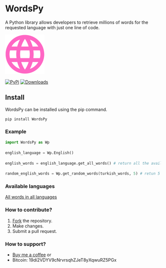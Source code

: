 
# WordsPy

  

A Python library allows developers to retrieve millions of words for the requested language with just one line of code.

  
  

![LexiExtract](https://raw.githubusercontent.com/eymenefealtun/LexiExtract/master/RepoResources/LexiExtractMainIcon.png)

  
  

[![PyPi](https://img.shields.io/pypi/v/wordspy)](https://pypi.org/project/matplotlib/)  [![Downloads](https://img.shields.io/pypi/dm/wordspy)](https://pypi.org/project/wordspy)



## Install
WordsPy can be installed using the pip command.
```
pip install WordsPy
```


### Example
```python
import WordsPy as Wp  
  
english_language = Wp.English()  
  
english_words = english_language.get_all_words() # return all the available words in language
  
random_english_words = Wp.get_random_words(turkish_words, 5) # retun 5 random words from the list  
```

### Available languages
[All words in all languages](https://github.com/eymenefealtun/all-words-in-all-languages) 


### How to contribute?
 1. [Fork](https://github.com/eymenefealtun/WordsPy/fork) the repository.
 2. Make changes.
 3. Submit a pull request.
 

### How to support?
* [Buy me a coffee](https://www.buymeacoffee.com/altuneymenefe) 
or 
* Bitcoin: 19di2VDYV9cNrvrsqhZJeT8yXqwuRZ5PGx